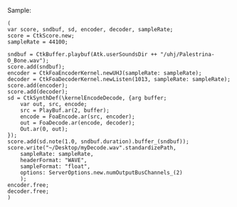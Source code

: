 Sample:

    (
    var score, sndbuf, sd, encoder, decoder, sampleRate;
    score = CtkScore.new;
    sampleRate = 44100;

    sndbuf = CtkBuffer.playbuf(Atk.userSoundsDir ++ "/uhj/Palestrina-O_Bone.wav");
    score.add(sndbuf);
    encoder = CtkFoaEncoderKernel.newUHJ(sampleRate: sampleRate);
    decoder = CtkFoaDecoderKernel.newListen(1013, sampleRate: sampleRate);
    score.add(encoder);
    score.add(decoder);
    sd = CtkSynthDef(\kernelEncodeDecode, {arg buffer;
        var out, src, encode;
        src = PlayBuf.ar(2, buffer);
        encode = FoaEncode.ar(src, encoder);
        out = FoaDecode.ar(encode, decoder);
        Out.ar(0, out);
    });
    score.add(sd.note(1.0, sndbuf.duration).buffer_(sndbuf));
    score.write("~/Desktop/myDecode.wav".standardizePath,
        sampleRate: sampleRate,
        headerFormat: "WAVE",
        sampleFormat: "float",
        options: ServerOptions.new.numOutputBusChannels_(2)
        );
    encoder.free;
    decoder.free;
    )